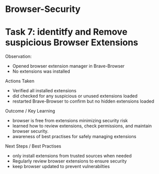 # Browser-Security
# Task 7: identitfy and Remove suspicious Browser Extensions

Observation: 

- Opened browser extension  manager in Brave-Browser
- No extensions was installed

Actions Taken 

- Verified all installed extensions
- did checked for any suspicious or unused extensions loaded
- restarted Brave-Browser to confirm but no hidden extensions loaded

Outcome / Key Learning 

- browser is free from extensions minimizing security risk
- learned how to review extensions, check permissions, and maintain browser security.
- awareness of best practises for safely managing extensions

Next Steps / Best Practises 

- only install extensions from trusted sources when needed
- Regularly review browser extensions to ensure security
- keep browser updated to prevent vulnerabilties
